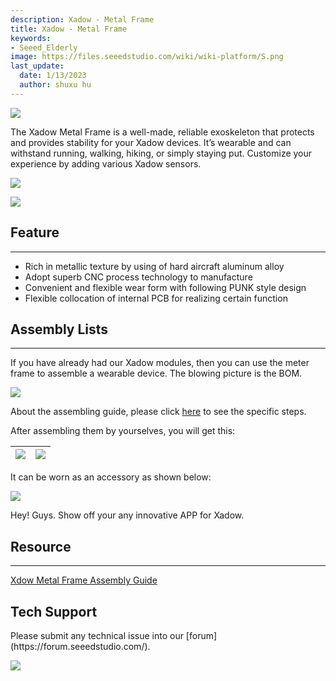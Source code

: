 ```yaml
---
description: Xadow - Metal Frame
title: Xadow - Metal Frame
keywords:
- Seeed_Elderly
image: https://files.seeedstudio.com/wiki/wiki-platform/S.png
last_update:
  date: 1/13/2023
  author: shuxu hu
---
```

![](https://files.seeedstudio.com/wiki/Xadow_Metal_Frame/img/XFrame_01.jpg)

The Xadow Metal Frame is a well-made, reliable exoskeleton that protects and provides stability for your Xadow devices.  It’s wearable and can withstand running, walking, hiking, or simply staying put. Customize your experience by adding various Xadow sensors.

![](https://files.seeedstudio.com/wiki/Xadow_Metal_Frame/img/XFrame.jpg)

[![](https://files.seeedstudio.com/wiki/Seeed-WiKi/docs/images/300px-Get_One_Now_Banner-ragular.png)](https://www.seeedstudio.com/Xadow-Metal-Frame-p-1554.html)

##  Feature
---
*   Rich in metallic texture by using of hard aircraft aluminum alloy
*   Adopt superb CNC process technology to manufacture
*   Convenient and flexible wear form with following PUNK style design
*   Flexible collocation of internal PCB for realizing certain function

##  Assembly Lists
---
If you have already had our Xadow modules, then you can use the meter frame to assemble a wearable device. The blowing picture is the BOM.

![](https://files.seeedstudio.com/wiki/Xadow_Metal_Frame/img/Xadow_Enclosure1.jpg)

About the assembling guide, please click [here](https://files.seeedstudio.com/wiki/Xadow_Metal_Frame/res/Xdow_Metal_Frame_Guide.pdf) to see the specific steps.

After assembling them by yourselves, you will get this:

|![](https://files.seeedstudio.com/wiki/Xadow_Metal_Frame/img/IMG_7085.JPG)|![](https://files.seeedstudio.com/wiki/Xadow_Metal_Frame/img/XadowDiaplay.JPG)|
|---|---|

It can be worn as an accessory as shown below:

![](https://files.seeedstudio.com/wiki/Xadow_Metal_Frame/img/Xadow_metel_frame.jpg)

Hey! Guys. Show off your any innovative APP for Xadow.

##  Resource
---
[Xdow Metal Frame Assembly Guide](https://files.seeedstudio.com/wiki/Xadow_Metal_Frame/res/Xdow_Metal_Frame_Guide.pdf)

## Tech Support
<div>
  Please submit any technical issue into our [forum](https://forum.seeedstudio.com/). <br /><p style={{textAlign: 'center'}}><a href="https://www.seeedstudio.com/act-4.html?utm_source=wiki&utm_medium=wikibanner&utm_campaign=newproducts" target="_blank"><img src="https://files.seeedstudio.com/wiki/Wiki_Banner/new_product.jpg" /></a></p>
</div>
